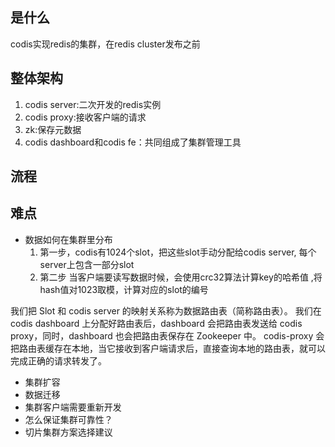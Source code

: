 ## 是什么
codis实现redis的集群，在redis cluster发布之前

## 整体架构
1. codis server:二次开发的redis实例
2. codis proxy:接收客户端的请求
3. zk:保存元数据
4. codis dashboard和codis fe：共同组成了集群管理工具

## 流程

## 难点
* 数据如何在集群里分布
  1. 第一步，codis有1024个slot，把这些slot手动分配给codis server, 每个server上包含一部分slot
  2. 第二步  当客户端要读写数据时候，会使用crc32算法计算key的哈希值 ,将hash值对1023取模，计算对应的slot的编号

我们把 Slot 和 codis server 的映射关系称为数据路由表（简称路由表）。
我们在 codis dashboard 上分配好路由表后，dashboard 会把路由表发送给 codis proxy，同时，dashboard 也会把路由表保存在 Zookeeper 中。
codis-proxy 会把路由表缓存在本地，当它接收到客户端请求后，直接查询本地的路由表，就可以完成正确的请求转发了。
* 集群扩容
* 数据迁移
* 集群客户端需要重新开发
* 怎么保证集群可靠性？
* 切片集群方案选择建议